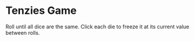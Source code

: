 # Tenzies Game

Roll until all dice are the same. Click each die to freeze it at its current value between rolls.